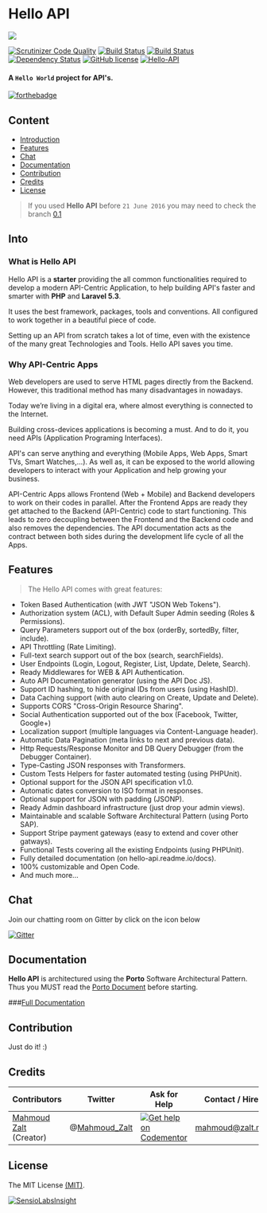 # Hello API


![](http://s33.postimg.org/kd4gvx1lb/hello_api.jpg)



[![Scrutinizer Code Quality](https://scrutinizer-ci.com/g/Porto-SAP/Hello-API/badges/quality-score.png?b=master)](https://scrutinizer-ci.com/g/Porto-SAP/Hello-API/?branch=master)
[![Build Status](https://travis-ci.org/Porto-SAP/Hello-API.svg?branch=master)](https://travis-ci.org/Porto-SAP/Hello-API)
[![Build Status](https://scrutinizer-ci.com/g/Porto-SAP/Hello-API/badges/build.png?b=master)](https://scrutinizer-ci.com/g/Porto-SAP/Hello-API/build-status/master)
[![Dependency Status](https://www.versioneye.com/user/projects/578988f4c3d40f0046852116/badge.svg?style=flat-square)](https://www.versioneye.com/user/projects/578988f4c3d40f0046852116)
[![GitHub license](https://img.shields.io/badge/license-MIT-blue.svg)](https://raw.githubusercontent.com/Porto-SAP/Hello-API/master/LICENSE)
[![Hello-API](https://img.shields.io/badge/Status-Awesome-brightgreen.svg)](https://github.com/Porto-SAP/Hello-API)


#### A `Hello World` project for API's.

[![forthebadge](http://forthebadge.com/images/badges/ages-12.svg)](https://www.zalt.me)


## Content

* [Introduction](#Introduction)
* [Features](#Features)
* [Chat](#Chat)
* [Documentation](#Documentation)
* [Contribution](#Contribution)
* [Credits](#Credits)
* [License](#License)

> If you used **Hello API** before `21 June 2016` you may need to check the branch [0.1](https://github.com/Porto-SAP/Hello-API/tree/release-0.1)


<a name="Introduction"></a>
## Into


### What is Hello API

Hello API is a **starter** providing the all common functionalities required to develop a modern API-Centric Application, to help building API's faster and smarter with **PHP** and **Laravel 5.3**.

It uses the best framework, packages, tools and conventions. All configured to work together in a beautiful piece of code.

Setting up an API from scratch takes a lot of time, even with the existence of the many great Technologies and Tools. Hello API saves you time.


### Why API-Centric Apps

Web developers are used to serve HTML pages directly from the Backend. However, this traditional method has many disadvantages in nowadays.

Today we’re living in a digital era, where almost everything is connected to the Internet.

Building cross-devices applications is becoming a must. And to do it, you need APIs (Application Programing Interfaces).

API's can serve anything and everything (Mobile Apps, Web Apps, Smart TVs, Smart Watches,...).
As well as, it can be exposed to the world allowing developers to interact with your Application and help growing your business.

API-Centric Apps allows Frontend (Web + Mobile) and Backend developers to work on their codes in parallel. After the Frontend Apps are ready they get attached to the Backend (API-Centric) code to start functioning. This leads to zero decoupling between the Frontend and the Backend code and also removes the dependencies. The API documentation acts as the contract between both sides during the development life cycle of all the Apps.




<a name="Features"></a>
## Features

>The Hello API comes with great features:

- Token Based Authentication (with JWT "JSON Web Tokens").
- Authorization system (ACL), with Default Super Admin seeding (Roles & Permissions).
- Query Parameters support out of the box (orderBy, sortedBy, filter, include).
- API Throttling (Rate Limiting).
- Full-text search support out of the box (search, searchFields).
- User Endpoints (Login, Logout, Register, List, Update, Delete, Search).
- Ready Middlewares for WEB & API Authentication.
- Auto API Documentation generator (using the API Doc JS).
- Support ID hashing, to hide original IDs from users (using HashID).
- Data Caching support (with auto clearing on Create, Update and Delete).
- Supports CORS "Cross-Origin Resource Sharing".
- Social Authentication supported out of the box (Facebook, Twitter, Google+)
- Localization support (multiple languages via Content-Language header).
- Automatic Data Pagination (meta links to next and previous data).
- Http Requests/Response Monitor and DB Query Debugger (from the Debugger Container).
- Type-Casting JSON responses with Transformers.
- Custom Tests Helpers for faster automated testing (using PHPUnit).
- Optional support for the JSON API specification v1.0.
- Automatic dates conversion to ISO format in responses.
- Optional support for JSON with padding (JSONP).
- Ready Admin dashboard infrastructure (just drop your admin views).
- Maintainable and scalable Software Architectural Pattern (using Porto SAP).
- Support Stripe payment gateways (easy to extend and cover other gatways).
- Functional Tests covering all the existing Endpoints (using PHPUnit).
- Fully detailed documentation (on hello-api.readme.io/docs).
- 100% customizable and Open Code.
- And much more...


<a name="Chat"></a>
## Chat

Join our chatting room on Gitter by click on the icon below

[![Gitter](https://badges.gitter.im/porto-sap/Lobby.svg)](https://gitter.im/porto-sap/Lobby?utm_source=badge&utm_medium=badge&utm_campaign=pr-badge)



<a name="Documentation"></a>
## Documentation

**Hello API** is architectured using the **Porto** Software Architectural Pattern. 
<br>
Thus you MUST read the [Porto Document](https://github.com/Porto-SAP/Documentation)  before starting.

###[Full Documentation](https://hello-api.readme.io/docs/installation)


<a name="Contribution"></a>
## Contribution

Just do it! :)




<a name="Credits"></a>
## Credits

| Contributors           | Twitter                                 | Ask for Help                                                                                                          | Contact / Hire  | Site            |
|------------------------|---------------------------------------------------|-----------------------------------------------------------------------------------------------------------------------|-----------------|-----------------|
| [Mahmoud Zalt](https://github.com/Mahmoudz) (Creator) | @[Mahmoud_Zalt](https://twitter.com/Mahmoud_Zalt) | [![Get help on Codementor](https://cdn.codementor.io/badges/get_help_github.svg)](https://www.codementor.io/mahmoudz) | mahmoud@zalt.me | [https://zalt.me](https://zalt.me/) |



<a name="License"></a>
## License

The MIT License [(MIT)](https://github.com/Porto-SAP/Hello-API/blob/master/LICENSE).



[![SensioLabsInsight](https://insight.sensiolabs.com/projects/1bdf99d7-13b1-46ca-8576-c6a702f9afd7/big.png)](https://insight.sensiolabs.com/projects/1bdf99d7-13b1-46ca-8576-c6a702f9afd7)






